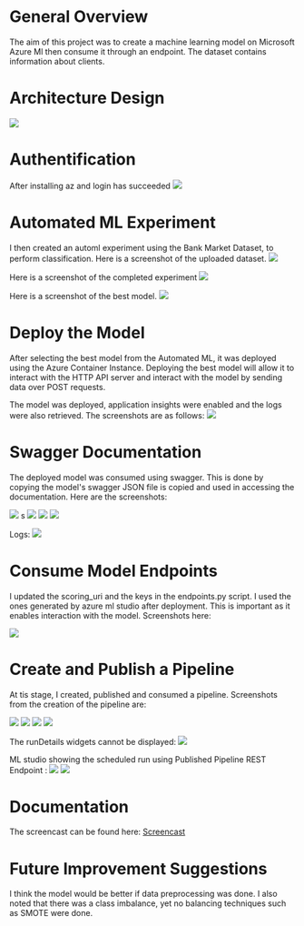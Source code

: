 # General Overview
The aim of this project was to create a machine learning model on Microsoft Azure Ml then consume it through an endpoint. 
The dataset contains information about clients. 

# Architecture Design
<img src="https://github.com/Kevin-Nduati/Operationalizing-Machine-Learning-using-Azure-Pipelines/blob/master/images/00-Architecture.png">


# Authentification
After installing az and login has succeeded
<img src="https://github.com/Kevin-Nduati/Operationalizing-Machine-Learning-using-Azure-Pipelines/blob/e98e017a2ba9ebd01b17d243ac0b9c03559da465/images/01-Authentication.png">

# Automated ML Experiment
I then created an automl experiment using the Bank Market Dataset, to perform classification.
Here is a screenshot of the uploaded dataset.
<img src="https://github.com/Kevin-Nduati/Operationalizing-Machine-Learning-using-Azure-Pipelines/blob/master/images/02-Upload%20Dataset.png">

Here is  a screenshot of the completed experiment
<img src="https://github.com/Kevin-Nduati/Operationalizing-Machine-Learning-using-Azure-Pipelines/blob/e98e017a2ba9ebd01b17d243ac0b9c03559da465/images/03-Experiment%20Complete.png">

Here is a screenshot of the best model.
<img src="https://github.com/Kevin-Nduati/Operationalizing-Machine-Learning-using-Azure-Pipelines/blob/e98e017a2ba9ebd01b17d243ac0b9c03559da465/images/04-Model_summary.png">

# Deploy the Model
After selecting the best model from the Automated ML, it was deployed using the Azure Container Instance. Deploying the best model will allow it to interact with the HTTP API server and interact with the model by sending data over POST requests.

The model was deployed, application insights were enabled and the logs were also retrieved. The screenshots are as follows:
<img src="https://github.com/Kevin-Nduati/Operationalizing-Machine-Learning-using-Azure-Pipelines/blob/e98e017a2ba9ebd01b17d243ac0b9c03559da465/images/05-deployed_model.png">


# Swagger Documentation
The deployed model was consumed using swagger. This is done by copying the model's swagger JSON file is copied and used in accessing the documentation. Here are the  screenshots:

<img src="https://github.com/Kevin-Nduati/Operationalizing-Machine-Learning-using-Azure-Pipelines/blob/e98e017a2ba9ebd01b17d243ac0b9c03559da465/images/06-insights.png">
s
<img src="https://github.com/Kevin-Nduati/Operationalizing-Machine-Learning-using-Azure-Pipelines/blob/e98e017a2ba9ebd01b17d243ac0b9c03559da465/images/07-deployment_logs.png"> 


<img src="https://github.com/Kevin-Nduati/Operationalizing-Machine-Learning-using-Azure-Pipelines/blob/025603f35350edf2e76e107aea8bc1b724fbb905/images/08-Swagger_01.png">

<img src="https://github.com/Kevin-Nduati/Operationalizing-Machine-Learning-using-Azure-Pipelines/blob/db52bc9b49c8b0b4fdf366796f2c9cd2f0663e8c/images/08-Swagger_00.png">


Logs:
<img src="https://github.com/Kevin-Nduati/Operationalizing-Machine-Learning-using-Azure-Pipelines/blob/025603f35350edf2e76e107aea8bc1b724fbb905/images/05-Logs_pyy.png">

# Consume Model Endpoints
I updated the scoring_uri and the keys in the endpoints.py script. I used the ones generated by azure ml studio after deployment. This is important as it enables interaction with the model. Screenshots here:

<img src="https://github.com/Kevin-Nduati/Operationalizing-Machine-Learning-using-Azure-Pipelines/blob/e98e017a2ba9ebd01b17d243ac0b9c03559da465/images/09-Endpoint.png">

# Create and Publish a Pipeline
At tis stage, I created, published and consumed a pipeline. Screenshots from the creation of the pipeline are:

<img src="https://github.com/Kevin-Nduati/Operationalizing-Machine-Learning-using-Azure-Pipelines/blob/e98e017a2ba9ebd01b17d243ac0b9c03559da465/images/10-Pipeline_complete.png">

<img src="https://github.com/Kevin-Nduati/Operationalizing-Machine-Learning-using-Azure-Pipelines/blob/e98e017a2ba9ebd01b17d243ac0b9c03559da465/images/11-Pipeline_endpoints.png">

<img src="https://github.com/Kevin-Nduati/Operationalizing-Machine-Learning-using-Azure-Pipelines/blob/e98e017a2ba9ebd01b17d243ac0b9c03559da465/images/12-Automl_module1.png">

<img src="https://github.com/Kevin-Nduati/Operationalizing-Machine-Learning-using-Azure-Pipelines/blob/6b7954937a1b9b2045e0b12939213b690f9e2822/images/13-Automl_endpoints.png">

The runDetails widgets cannot be displayed:
<img src="https://github.com/Kevin-Nduati/Operationalizing-Machine-Learning-using-Azure-Pipelines/blob/6b7954937a1b9b2045e0b12939213b690f9e2822/images/14-widgets.png">


ML studio showing the scheduled run using Published Pipeline REST Endpoint :
<img src="https://github.com/Kevin-Nduati/Operationalizing-Machine-Learning-using-Azure-Pipelines/blob/6b7954937a1b9b2045e0b12939213b690f9e2822/images/16-Pipeline_runs.png">
<img src="https://github.com/Kevin-Nduati/Operationalizing-Machine-Learning-using-Azure-Pipelines/blob/6b7954937a1b9b2045e0b12939213b690f9e2822/images/17-Pipeline_runs.png">

# Documentation
The screencast can be found here: <a href="https://youtu.be/QNM87ur2YvY">Screencast</a>

# Future Improvement Suggestions
I think the model would be better if data preprocessing was done. I also noted that there was a class imbalance, yet no balancing techniques such as SMOTE were done. 